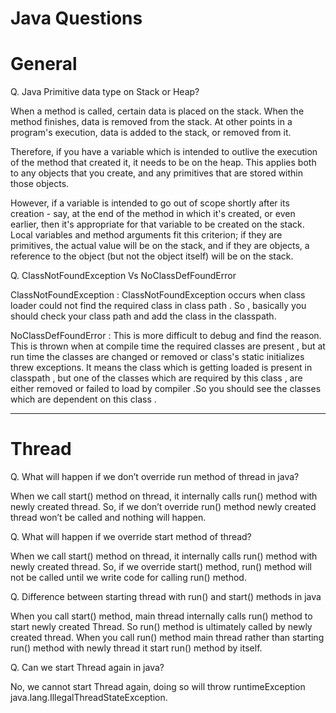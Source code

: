 # Java Questions

# General

Q. Java Primitive data type on Stack or Heap?

When a method is called, certain data is placed on the stack. When the method finishes, data is removed from the stack. At other points in a program's execution, data is added to the stack, or removed from it.

Therefore, if you have a variable which is intended to outlive the execution of the method that created it, it needs to be on the heap. This applies both to any objects that you create, and any primitives that are stored within those objects.

However, if a variable is intended to go out of scope shortly after its creation - say, at the end of the method in which it's created, or even earlier, then it's appropriate for that variable to be created on the stack. Local variables and method arguments fit this criterion; if they are primitives, the actual value will be on the stack, and if they are objects, a reference to the object (but not the object itself) will be on the stack.

Q. ClassNotFoundException Vs NoClassDefFoundError

ClassNotFoundException :  ClassNotFoundException occurs when class loader could not find the required class in class path . So , basically you should check your class path and add the class in the classpath.

NoClassDefFoundError : This is more difficult to debug and find the reason. This is thrown when at compile time the required classes are present , but at run time the classes are changed  or removed or class's static initializes threw exceptions. It means the class which is getting loaded is present in classpath , but one of the classes which are required by this class , are either removed or failed to load by compiler .So you should see the classes which are dependent on this class .


---

# Thread

Q. What will happen if we don’t override run method of thread in java?

When we call start() method on thread, it internally calls run() method with newly created thread. So, if we don’t override run() method newly created thread won’t be called and nothing will happen.

Q. What will happen if we override start method of thread?

When we call start() method on thread, it internally calls run() method with newly created thread. So, if we override start() method, run() method will not be called until we write code for calling run() method.

Q. Difference between starting thread with run() and start() methods in java

When you call start() method, main thread internally calls run() method to start newly created Thread. So run() method is ultimately called by newly created thread. When you call run() method main thread rather than starting run() method with newly thread it start run() method by itself.

Q. Can we start Thread again in java?

No, we cannot start Thread again, doing so will throw runtimeException java.lang.IllegalThreadStateException. 

